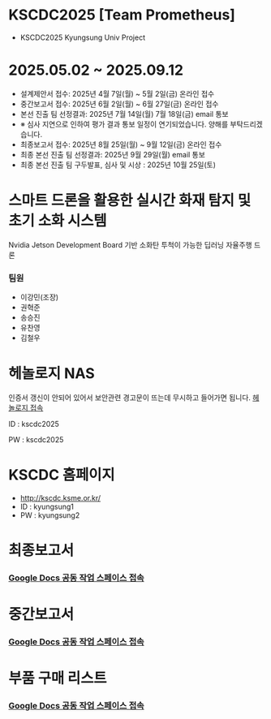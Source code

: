 # KSCDC2025 [Team Prometheus]
- KSCDC2025 Kyungsung Univ Project

# 2025.05.02 ~ 2025.09.12
- 설계제안서 접수: 2025년 4월 7일(월) ~ 5월 2일(금) 온라인 접수
- 중간보고서 접수: 2025년 6월 2일(월) ~ 6월 27일(금) 온라인 접수
- 본선 진출 팀 선정결과: 2025년 7월 14일(월) 7월 18일(금) email 통보
- ※ 심사 지연으로 인하여 평가 결과 통보 일정이 연기되었습니다. 양해를 부탁드리겠습니다.
- 최종보고서 접수: 2025년 8월 25일(월) ~ 9월 12일(금) 온라인 접수
- 최종 본선 진출 팀 선정결과: 2025년 9월 29일(월) email 통보
- 최종 본선 진출 팀 구두발표, 심사 및 시상 : 2025년 10월 25일(토)

# 스마트 드론을 활용한 실시간 화재 탐지 및 초기 소화 시스템
Nvidia Jetson Development Board 기반 소화탄 투척이 가능한 딥러닝 자율주행 드론
  
### 팀원
- 이강민(조장)
- 권혁준
- 송승진
- 유찬영
- 김철우

# 헤놀로지 NAS
인증서 갱신이 안되어 있어서 보안관련 경고문이 뜨는데 무시하고 들어가면 됩니다.
[헤놀로지 접속](https://synol.dslkmxpenology.org/)

ID : kscdc2025 

PW : kscdc2025

# KSCDC 홈페이지
- http://kscdc.ksme.or.kr/
- ID : kyungsung1
- PW : kyungsung2

# 최종보고서
### [Google Docs 공동 작업 스페이스 접속](https://docs.google.com/document/d/106o5CShBEe7szLtclFux3OxCRUoWJ9Vq1TsLyF5sEMw/edit?usp=sharing)

# 중간보고서
### [Google Docs 공동 작업 스페이스 접속](https://docs.google.com/document/d/1pVvOz4eLByB2WOTVAg2WT2LU4FtLWE3JpXoK3MW3RI8/edit?usp=sharing)

# 부품 구매 리스트
### [Google Docs 공동 작업 스페이스 접속](https://docs.google.com/document/d/1nRSHEwY58dq7X9sT-Ti1DcgDuFTPXgdPE8P0EUMgVt0/edit?usp=sharing)






